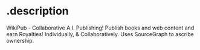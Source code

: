 # .description
WikiPub - Collaborative A.I. Publishing! Publish books and web content and earn Royalties! Individually, &amp; Collaboratively. Uses SourceGraph to ascribe ownership.
